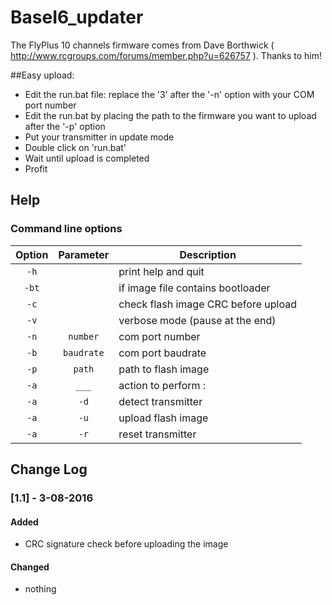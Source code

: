 # BaseI6_updater

The FlyPlus 10 channels firmware comes from Dave Borthwick ( http://www.rcgroups.com/forums/member.php?u=626757 ). Thanks to him!

##Easy upload:

* Edit the run.bat file: replace the '3' after the '-n' option with your COM port number
* Edit the run.bat by placing the path to the firmware you want to upload after the '-p' option
* Put your transmitter in update mode
* Double click on 'run.bat'
* Wait until upload is completed
* Profit


## Help

### Command line options

| Option        | Parameter     | Description  |
|:-------------:|:-------------:| ------------ |
| `-h` |  | print help and quit  |
| `-bt` |  | if image file contains bootloader |
| `-c` |  | check flash image CRC before upload  |
| `-v` |  | verbose mode (pause at the end)  |
| `-n` | `number` | com port number |
| `-b` | `baudrate` | com port baudrate |
| `-p` | `path` | path to flash image |
| `-a` | `___` | action to perform : |
| `-a` | `-d` | detect transmitter |
| `-a` | `-u` | upload flash image |
| `-a` | `-r` | reset transmitter |


## Change Log

### [1.1] - 3-08-2016
#### Added
- CRC signature check before uploading the image

#### Changed
- nothing